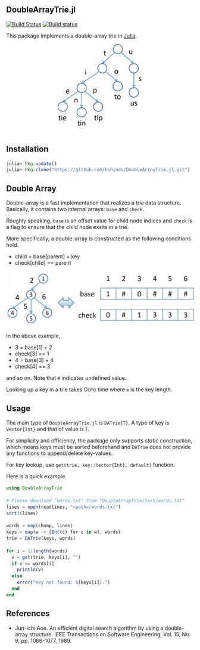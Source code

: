 ## DoubleArrayTrie.jl

[![Build Status](https://travis-ci.org/hshindo/DoubleArrayTrie.jl.svg?branch=master)](https://travis-ci.org/hshindo/DoubleArrayTrie.jl)
[![Build status](https://ci.appveyor.com/api/projects/status/github/hshindo/DoubleArrayTrie.jl?branch=master)](https://ci.appveyor.com/project/hshindo/DoubleArrayTrie-jl/branch/master)

This package implements a double-array trie in [Julia](http://julialang.org/).

<p align="center"><img src="https://github.com/hshindo/DoubleArray.jl/blob/master/trie.png" width="250"></p>

## Installation
```julia
julia> Pkg.update()
julia> Pkg.clone("https://github.com/hshindo/DoubleArrayTrie.jl.git")
```

## Double Array
Double-array is a fast implementation that realizes a trie data structure.
Basically, it contains two internal arrays: `base` and `check`.

Roughly speaking, `base` is an offset value for child node indices and `check` is a flag to ensure that the child node exsits in a trie.

More specifically, a double-array is constructed as the following conditions hold.
* child = base[parent] + key
* check[child] == parent

<p align="center"><img src="https://github.com/hshindo/DoubleArray.jl/blob/master/doublearray.png" width="600"></p>

In the above example,
* 3 = base[1] + 2
* check[3] == 1
* 4 = base[3] + 4
* check[4] == 3

and so on. Note that `#` indicates undefined value.

Looking up a key in a trie takes O(m) time where `m` is the key length.

## Usage
The main type of `DoubleArrayTrie.jl` is `DATrie{T}`.
A type of key is `Vector{Int}` and that of value is `T`.

For simplicity and efficiency, the package only supports _static_ construction, which means keys must be sorted beforehand and `DATrie` does not provide any functions to append/delete key-values.

For key lookup, use `get(trie, key::Vector{Int}, default)` function.

Here is a quick example.
```julia
using DoubleArrayTrie

# Please download "words.txt" from "DoubleArrayTrie/test/words.txt"
lines = open(readlines, "<path>/words.txt")
sort!(lines)

words = map(chomp, lines)
keys = map(w -> [Int(c) for c in w], words)
trie = DATrie(keys, words)

for i = 1:length(words)
  v = get(trie, keys[i], "")
  if v == words[i]
    println(v)
  else
    error("Key not found: $(keys[i]).")
  end
end
```

## References
* Jun-ichi Aoe. An efficient digital search algorithm by using a double-array structure. IEEE Transactions on Software Engineering, Vol. 15, No. 9, pp. 1066-1077, 1989.
